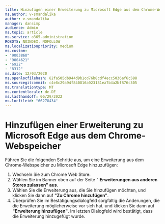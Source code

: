 ```yaml
---
title: Hinzufügen einer Erweiterung zu Microsoft Edge aus dem Chrome-Webspeicher
ms.author: v-smandalika
author: v-smandalika
manager: dansimp
audience: Admin
ms.topic: article
ms.service: o365-administration
ROBOTS: NOINDEX, NOFOLLOW
ms.localizationpriority: medium
ms.custom:
- "9003868"
- "9004621"
- "6922"
- "8312"
ms.date: 12/03/2020
ms.openlocfilehash: 82fa505db944d9b1cd76b8cdf4ecc5036af6c588
ms.sourcegitcommit: c4e8c29a94f840816a023131ea7b4a2bf876c305
ms.translationtype: MT
ms.contentlocale: de-DE
ms.lasthandoff: 06/29/2022
ms.locfileid: "66278434"
---
```

# <a name="add-an-extension-to-microsoft-edge-from-the-chrome-web-store"></a>Hinzufügen einer Erweiterung zu Microsoft Edge aus dem Chrome-Webspeicher

Führen Sie die folgenden Schritte aus, um eine Erweiterung aus dem Chrome-Webspeicher zu Microsoft Edge hinzuzufügen:

1. Wechseln Sie zum Chrome Web Store.
2. Wählen Sie im Banner oben auf der Seite " **Erweiterungen aus anderen Stores zulassen" aus**.
3. Wählen Sie die Erweiterung aus, die Sie hinzufügen möchten, und klicken Sie dann auf **"Zu Chrome hinzufügen"**.
4. Überprüfen Sie im Bestätigungsdialogfeld sorgfältig die Änderungen, die die Erweiterung möglicherweise vor sich hat, und klicken Sie dann auf **"Erweiterung hinzufügen"**.
Im letzten Dialogfeld wird bestätigt, dass die Erweiterung hinzugefügt wurde.